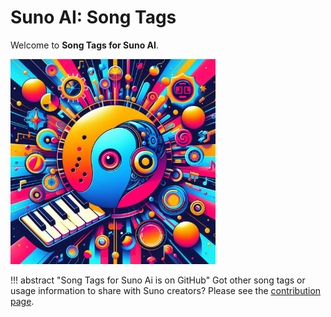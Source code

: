 <!-- ---
hide:
  - toc
--- -->

# <span class="tag-title">Suno AI: <span class="white">Song Tags</span></span>

Welcome to __Song Tags for Suno AI__.

![splash](./imgs/sunotags-328-logo.png)

!!! abstract "Song Tags for Suno Ai is on GitHub"
    Got other song tags or usage information to share with Suno creators? Please see the [contribution page](https://github.com/develephant/suno-songtags).